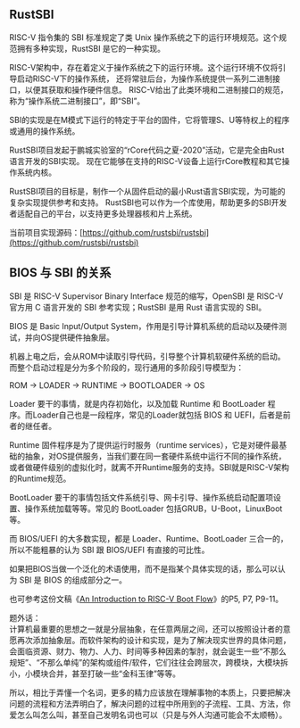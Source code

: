 ## RustSBI

RISC-V 指令集的 SBI 标准规定了类 Unix 操作系统之下的运行环境规范。这个规范拥有多种实现，RustSBI 是它的一种实现。

RISC-V架构中，存在着定义于操作系统之下的运行环境。这个运行环境不仅将引导启动RISC-V下的操作系统， 还将常驻后台，为操作系统提供一系列二进制接口，以便其获取和操作硬件信息。 RISC-V给出了此类环境和二进制接口的规范，称为“操作系统二进制接口”，即“SBI”。

SBI的实现是在M模式下运行的特定于平台的固件，它将管理S、U等特权上的程序或通用的操作系统。

RustSBI项目发起于鹏城实验室的“rCore代码之夏-2020”活动，它是完全由Rust语言开发的SBI实现。 现在它能够在支持的RISC-V设备上运行rCore教程和其它操作系统内核。

RustSBI项目的目标是，制作一个从固件启动的最小Rust语言SBI实现，为可能的复杂实现提供参考和支持。 RustSBI也可以作为一个库使用，帮助更多的SBI开发者适配自己的平台，以支持更多处理器核和片上系统。

当前项目实现源码：[https://github.com/rustsbi/rustsbi](https://github.com/rustsbi/rustsbi)

## BIOS 与 SBI 的关系
SBI 是 RISC-V Supervisor Binary Interface 规范的缩写，OpenSBI 是 RISC-V 官方用 C 语言开发的 SBI 参考实现；RustSBI 是用 Rust 语言实现的 SBI。

BIOS 是 Basic Input/Output System，作用是引导计算机系统的启动以及硬件测试，并向OS提供硬件抽象层。

机器上电之后，会从ROM中读取引导代码，引导整个计算机软硬件系统的启动。而整个启动过程是分为多个阶段的，现行通用的多阶段引导模型为：

ROM -> LOADER -> RUNTIME -> BOOTLOADER -> OS

Loader 要干的事情，就是内存初始化，以及加载 Runtime 和 BootLoader 程序。而Loader自己也是一段程序，常见的Loader就包括 BIOS 和 UEFI，后者是前者的继任者。

Runtime 固件程序是为了提供运行时服务（runtime services），它是对硬件最基础的抽象，对OS提供服务，当我们要在同一套硬件系统中运行不同的操作系统，或者做硬件级别的虚拟化时，就离不开Runtime服务的支持。SBI就是RISC-V架构的Runtime规范。

BootLoader 要干的事情包括文件系统引导、网卡引导、操作系统启动配置项设置、操作系统加载等等。常见的 BootLoader 包括GRUB，U-Boot，LinuxBoot等。

而 BIOS/UEFI 的大多数实现，都是 Loader、Runtime、BootLoader 三合一的，所以不能粗暴的认为 SBI 跟 BIOS/UEFI 有直接的可比性。

如果把BIOS当做一个泛化的术语使用，而不是指某个具体实现的话，那么可以认为 SBI 是 BIOS 的组成部分之一。

也可参考这份文稿《[An Introduction to RISC-V Boot Flow](https://riscv.org/wp-content/uploads/2019/12/Summit_bootflow.pdf)》的P5, P7, P9-11。

题外话：  
计算机最重要的思想之一就是分层抽象，在任意两层之间，还可以按照设计者的意愿再次添加抽象层。而软件架构的设计和实现，是为了解决现实世界的具体问题，会面临资源、财力、物力、人力、时间等多种因素的掣肘，就会诞生一些“不那么规矩”、“不那么单纯”的架构或组件/软件，它们往往会跨层次，跨模块，大模块拆小，小模块合并，甚至打破一些“金科玉律”等等。

所以，相比于弄懂一个名词，更多的精力应该放在理解事物的本质上，只要把解决问题的流程和方法弄明白了，解决问题的过程中所用到的子流程、工具、方法，你爱怎么叫怎么叫，甚至自己发明名词也可以（只是与外人沟通可能会不太顺畅）。